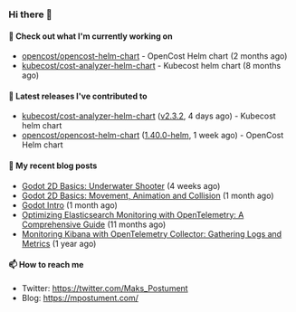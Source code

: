 ### Hi there 👋

#### 👷 Check out what I'm currently working on

- [opencost/opencost-helm-chart](https://github.com/opencost/opencost-helm-chart) - OpenCost Helm chart  (2 months ago)
- [kubecost/cost-analyzer-helm-chart](https://github.com/kubecost/cost-analyzer-helm-chart) - Kubecost helm chart (8 months ago)

#### 🔭 Latest releases I've contributed to

- [kubecost/cost-analyzer-helm-chart](https://github.com/kubecost/cost-analyzer-helm-chart) ([v2.3.2](https://github.com/kubecost/cost-analyzer-helm-chart/releases/tag/v2.3.2), 4 days ago) - Kubecost helm chart
- [opencost/opencost-helm-chart](https://github.com/opencost/opencost-helm-chart) ([1.40.0-helm](https://github.com/opencost/opencost-helm-chart/releases/tag/1.40.0-helm), 1 week ago) - OpenCost Helm chart 

#### 📜 My recent blog posts

- [Godot 2D Basics: Underwater Shooter](https://mpostument.com/posts/programming/godot/godot_underwater_shooter/) (4 weeks ago)
- [Godot 2D Basics: Movement, Animation and Collision](https://mpostument.com/posts/programming/godot/godot_movement_collision/) (1 month ago)
- [Godot Intro](https://mpostument.com/posts/programming/godot/godot_intro/) (1 month ago)
- [Optimizing Elasticsearch Monitoring with OpenTelemetry: A Comprehensive Guide](https://mpostument.com/posts/programming/observability/otel-elasticsearch/) (11 months ago)
- [Monitoring Kibana with OpenTelemetry Collector: Gathering Logs and Metrics](https://mpostument.com/posts/programming/observability/otel-kibana/) (1 year ago)

#### 📫 How to reach me

- Twitter: https://twitter.com/Maks_Postument
- Blog: https://mpostument.com/
